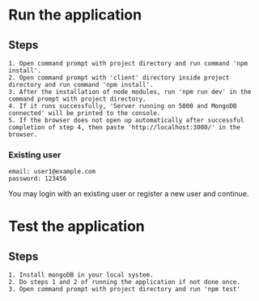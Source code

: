 # Run the application

## Steps

```
1. Open command prompt with project directory and run command 'npm install'.
2. Open command prompt with 'client' directory inside project directory and run command 'npm install'.
3. After the installation of node modules, run 'npm run dev' in the command prompt with project directory.
4. If it runs successfully, 'Server running on 5000 and MongoDB connected' will be printed to the console.
5. If the browser does not open up automatically after successful completion of step 4, then paste 'http://localhost:3000/' in the browser.
```

### Existing user

```
email: user1@example.com
password: 123456
```

You may login with an existing user or register a new user and continue.

# Test the application

## Steps

```
1. Install mongoDB in your local system.
2. Do steps 1 and 2 of running the application if not done once.
3. Open command prompt with project directory and run 'npm test'
```
